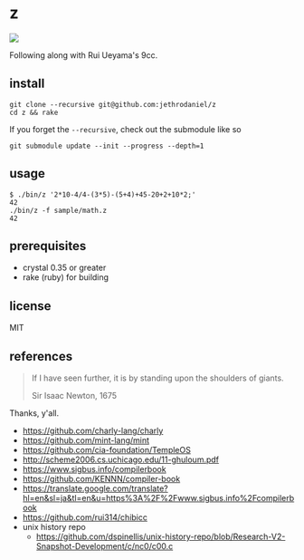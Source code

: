 # z

![](https://github.com/jethrodaniel/z/workflows/ci/badge.svg)

Following along with Rui Ueyama's 9cc.

## install

```
git clone --recursive git@github.com:jethrodaniel/z
cd z && rake
```

If you forget the `--recursive`, check out the submodule like so

```
git submodule update --init --progress --depth=1
```

## usage

```
$ ./bin/z '2*10-4/4-(3*5)-(5+4)+45-20+2+10*2;'
42
./bin/z -f sample/math.z 
42
```

## prerequisites

- crystal 0.35 or greater
- rake (ruby) for building

## license

MIT

## references

> If I have seen further, it is by standing upon the shoulders of giants.
>
> Sir Isaac Newton, 1675

Thanks, y'all.

- https://github.com/charly-lang/charly
- https://github.com/mint-lang/mint
- https://github.com/cia-foundation/TempleOS
- http://scheme2006.cs.uchicago.edu/11-ghuloum.pdf
- https://www.sigbus.info/compilerbook
- https://github.com/KENNN/compiler-book
- https://translate.google.com/translate?hl=en&sl=ja&tl=en&u=https%3A%2F%2Fwww.sigbus.info%2Fcompilerbook
- https://github.com/rui314/chibicc
- unix history repo
  - https://github.com/dspinellis/unix-history-repo/blob/Research-V2-Snapshot-Development/c/nc0/c00.c
